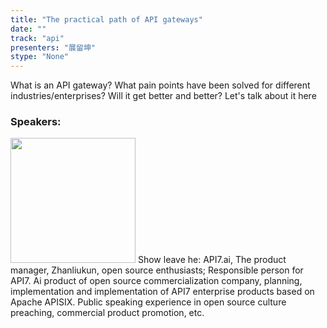 ```yaml
---
title: "The practical path of API gateways"
date: "" 
track: "api"
presenters: "展留坤"
stype: "None"
---
```

What is an API gateway? What pain points have been solved for different industries/enterprises? Will it get better and better? Let's talk about it here
 ### Speakers: 
 <img src="images/speaker/1186.png" width="200" />
 Show leave he: API7.ai, The product manager, Zhanliukun, open source enthusiasts; Responsible person for API7. Ai product of open source commercialization company, planning, implementation and implementation of API7 enterprise products based on Apache APISIX. Public speaking experience in open source culture preaching, commercial product promotion, etc.
 